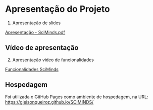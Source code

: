 # Apresentação do Projeto
1. Apresentação de slides

[Apresentação - SciMinds.pdf](https://github.com/ICEI-PUC-Minas-PMV-ADS/pmv-ads-2023-2-e1-proj-web-t14-sciminds/blob/main/documentos/img/ScimindsPDF.pdf)


## Vídeo de apresentação
2. Apresentação video de funcionalidades

[Funcionalidades SciMinds]()

## Hospedagem

Foi utilizada o GitHub Pages como ambiente de hospedagem, na URL: https://gleisonqueiroz.github.io/SCIMINDS/

